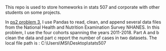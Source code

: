 This repo is used to store homeworks in stats 507 and corporate with other students on some projects.

In [ps2 problem 3](/stats507/ps2q3.ipynb), I use Pandas to read, clean, and append several data files from the National Health and Nutrition 
Examination Survey NHANES. In this problem, I use the four cohorts spanning the years 2011-2018. Part A and b clean the
data and part c report the number of cases in two datasets. The local file path is : C:\Users\MSI\Desktop\stats507

